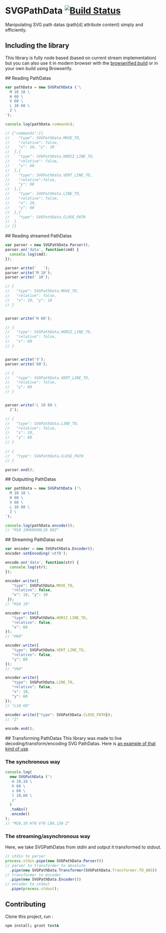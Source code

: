 # SVGPathData [![Build Status](https://travis-ci.org/nfroidure/SVGPathData.png?branch=master)](https://travis-ci.org/nfroidure/SVGPathData)

Manipulating SVG path datas (path[d] attribute content) simply and efficiently.

## Including the library
This library is fully node based (based on current stream implementation) but
 you can also use it in modern browser with the
 [browserified build](https://github.com/nfroidure/SVGPathData/blob/master/dist/SVGPathData.js)
 or in your own build using Browserify.

## Reading PathDatas
```js
var pathData = new SVGPathData ('\
  M 10 10 \
  H 60 \
  V 60 \
  L 10 60 \
  Z \
');

console.log(pathData.commands);

// {"commands":[{
//    "type": SVGPathData.MOVE_TO,
//    "relative": false,
//    "x": 10, "y": 10
//  },{
//    "type": SVGPathData.HORIZ_LINE_TO,
//    "relative": false,
//    "x": 60
//  },{
//    "type": SVGPathData.VERT_LINE_TO,
//    "relative":false,
//    "y": 60
//  },{
//    "type": SVGPathData.LINE_TO,
//    "relative": false,
//    "x": 10,
//    "y": 60
//  },{
//    "type": SVGPathData.CLOSE_PATH
//  }
// ]}
```

## Reading streamed PathDatas
```js
var parser = new SVGPathData.Parser();
parser.on('data', function(cmd) {
  console.log(cmd);
});

parser.write('   ');
parser.write('M 10');
parser.write(' 10');

// {
//   "type": SVGPathData.MOVE_TO,
//   "relative": false,
//   "x": 10, "y": 10
// }


parser.write('H 60');

// {
//   "type": SVGPathData.HORIZ_LINE_TO,
//   "relative": false,
//   "x": 60
// }


parser.write('V');
parser.write('60');

// {
//   "type": SVGPathData.VERT_LINE_TO,
//   "relative": false,
//   "y": 60
// }


parser.write('L 10 60 \
  Z');

// {
//   "type": SVGPathData.LINE_TO,
//   "relative": false,
//   "x": 10,
//   "y": 60
// }
  
// {
//   "type": SVGPathData.CLOSE_PATH
// }

parser.end();
```

## Outputting PathDatas
```js
var pathData = new SVGPathData ('\
  M 10 10 \
  H 60 \
  V 60 \
  L 10 60 \
  Z \
');

console.log(pathData.encode());
// "M10 10H60V60L10 60Z"
```

## Streaming PathDatas out
```js
var encoder = new SVGPathData.Encoder();
encoder.setEncoding('utf8');

encode.on('data', function(str) {
  console.log(str);
});

encoder.write({
   "type": SVGPathData.MOVE_TO,
   "relative": false,
   "x": 10, "y": 10
 });
// "M10 10"

encoder.write({
   "type": SVGPathData.HORIZ_LINE_TO,
   "relative": false,
   "x": 60
});
// "H60"

encoder.write({
   "type": SVGPathData.VERT_LINE_TO,
   "relative": false,
   "y": 60
});
// "V60"

encoder.write({
   "type": SVGPathData.LINE_TO,
   "relative": false,
   "x": 10,
   "y": 60
});
// "L10 60"
  
encoder.write({"type": SVGPathData.CLOSE_PATH});
// "Z"

encode.end();
```

## Transforming PathDatas
This library was made to live decoding/transform/encoding SVG PathDatas. Here is
 [an example of that kind of use](https://github.com/nfroidure/grunt-fontfactory/commit/f7b7046cf08bd56d03ab4822056aae5548de9333#diff-3281a466fce36eeb82c74e380ba1b145R156).

### The synchronous way
```js
console.log(
  new SVGPathData ('\
   m 10,10 \
   h 60 \
   v 60 \
   l 10,60 \
   z'
  )
  .toAbs()
  .encode()
);
// "M10,10 H70 V70 L80,130 Z"
```

### The streaming/asynchronous way
Here, we take SVGPathDatas from stdin and output it transformed to stdout.
```js
// stdin to parser
process.stdin.pipe(new SVGPathData.Parser())
// parser to transformer to absolute
  .pipe(new SVGPathData.Transformer(SVGPathData.Transformer.TO_ABS))
// transformer to encoder
  .pipe(new SVGPathData.Encoder())
// encoder to stdout
  .pipe(process.stdout);
```

## Contributing
Clone this project, run :
```sh
npm install; grunt test&
```

